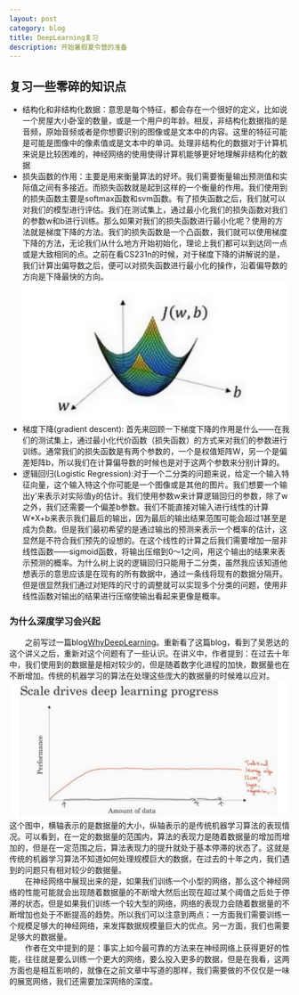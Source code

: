 ```yaml
---
layout: post
category: blog
title: DeepLearning复习
description: 开始暑假夏令营的准备
---
```

## 复习一些零碎的知识点
- 结构化和非结构化数据：意思是每个特征，都会存在一个很好的定义，比如说一个房屋大小卧室的数量，或是一个用户的年龄。相反，非结构化数据指的是音频，原始音频或者是你想要识别的图像或是文本中的内容。这里的特征可能是可能是图像中的像素值或是文本中的单词。处理非结构化的数据对于计算机来说是比较困难的，神经网络的使用使得计算机能够更好地理解非结构化的数据
- 损失函数的作用：主要是用来衡量算法的好坏。我们需要衡量输出预测值和实际值之间有多接近。而损失函数就是起到这样的一个衡量的作用。我们使用到的损失函数主要是softmax函数和svm函数。有了损失函数之后，我们就可以对我们的模型进行评估。我们在测试集上，通过最小化我们的损失函数对我们的参数w和b进行训练。那么如果对我们的损失函数进行最小化呢？使用的方法就是梯度下降的方法。我们的损失函数是一个凸函数，我们就可以使用梯度下降的方法，无论我们从什么地方开始初始化，理论上我们都可以到达同一点或是大致相同的点。之前在看CS231n的时候，对于梯度下降的讲解说的是，我们计算出偏导数之后，便可以对损失函数进行最小化的操作，沿着偏导数的方向是下降最快的方向。
![](/downloads/凸函数.png)
- 梯度下降(gradient descent): 首先来回顾一下梯度下降的作用是什么——在我们的测试集上，通过最小化代价函数（损失函数）的方式来对我们的参数进行训练。通常我们的损失函数是有两个参数的，一个是权值矩阵W，另一个是偏差矩阵b，所以我们在计算偏导数的时候也是对于这两个参数来分别计算的。
- 逻辑回归(Logistic Regression):对于一个二分类的问题来说，给定一个输入特征向量，这个输入特这个你可能是一个图像或是其他的图片。我们想要一个输出y'来表示对实际值y的估计。我们使用参数w来计算逻辑回归的参数，除了w之外，我们还需要一个偏差b参数。我们不能直接对输入进行线性的计算W*X+b来表示我们最后的输出，因为最后的输出结果范围可能会超过1甚至是成为负数。但是我们最初希望的是通过输出的预测来表示一个概率的估计，这显然是不符合我们预先的设想的。在这个线性的计算之后我们需要增加一层非线性函数——sigmoid函数，将输出压缩到0～1之间，用这个输出的结果来表示预测的概率。为什么树上说的逻辑回归只能用于二分类，虽然我应该知道他想表示的意思应该是在现有的所有数据中，通过一条线将现有的数据分隔开。但是很显然我们通过对矩阵的尺寸的调整就可以实现多个分类的问题，使用非线性函数对输出的结果进行压缩使输出看起来更像是概率。

### 为什么深度学习会兴起
　　之前写过一篇blog[WhyDeepLearning](https://spyderlord.github.io/WhyDeeplearning)。重新看了这篇blog，看到了吴恩达的这个讲义之后，重新对这个问题有了一些认识。在讲义中，作者提到：在过去十年中，我们使用到的数据量是相对较少的，但是随着数字化进程的加快，数据量也在不断增加。传统的机器学习的算法在处理这些庞大的数据量的时候难以应对。
![](/downloads/传统机器学习算法的性能.png)
　　这个图中，横轴表示的是数据量的大小，纵轴表示的是传统机器学习算法的表现情况。可以看到，在一定的数据量的范围内，算法的表现力是随着数据量的增加而增加的，但是在一定范围之后，算法表现力的提升就处于基本停滞的状态了。这就是传统的机器学习算法不知道如何处理规模巨大的数据，在过去的十年之内，我们遇到的问题只有相对较少的数据量。<br>
　　在神经网络中展现出来的是，如果我们训练一个小型的网络，那么这个神经网络的性能可能就会出现随着数据量的不断增大然后出现在超过某个阈值之后处于停滞的状态。但是如果我们训练一个较大型的网络，网络的表现力会随着数据量的不断增加也处于不断提高的趋势。所以我们可以注意到两点：一方面我们需要训练一个规模足够大的神经网络，来发挥数据规模量巨大的优点。另一方面，我们也需要足够大的数据量。<br>
　　作者在文中提到的是：事实上如今最可靠的方法来在神经网络上获得更好的性能，往往就是要么训练一个更大的网络，要么投入更多的数据，但是在我看，这两方面也是相互影响的，就像在之前文章中写道的那样，我们需要做的不仅仅是一味的展宽网络，我们还需要加深网络的深度。